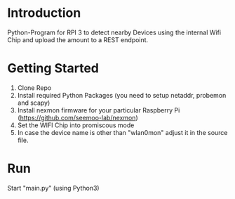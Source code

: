 # Introduction 
Python-Program for RPI 3 to detect nearby Devices using the internal Wifi Chip and upload the amount to a REST endpoint.

# Getting Started
1.	Clone Repo
2.	Install required Python Packages (you need to setup netaddr, probemon and scapy)
3.	Install nexmon firmware for your particular Raspberry Pi (https://github.com/seemoo-lab/nexmon)
4.	Set the WIFI Chip into promiscous mode
5.  In case the device name is other than "wlan0mon" adjust it in the source file.

# Run
Start "main.py" (using Python3)
